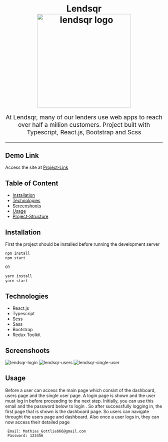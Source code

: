 <h1 align="center">
  Lendsqr
  <br>
  <img src="https://res.cloudinary.com/chuksmbanaso/image/upload/v1672465329/media/download_cdc1sj.jpg" alt="lendsqr logo" title="lendsqr logo" width="300">
  <br>
</h1>
<p align="center" style="font-size: 1.2rem;">At Lendsqr, many of our lenders use web apps to reach over half a million customers. Project built with Typescript, React.js, Bootstrap and Scss</p>

<hr />

## Demo Link

Access the site at [Project-Link](https://chuck-joshua-m-lendsqr-fe-test.netlify.app)

## Table of Content

- [Installation](#Installation)
- [Technologies](#Technologies)
- [Screenshoots](#Screenshoots)
- [Usage](#Usage)
- [Project-Structure](#Project-Structure)

## Installation

First the project should be installed before running the development
server

```bash
npm install
npm start

OR

yarn install
yarn start
```

>

## Technologies

- React.js
- Typescript
- Scss
- Sass
- Bootstrap
- Redux Toolkit

## Screenshoots

<img src="https://res.cloudinary.com/chuksmbanaso/image/upload/v1672836219/media/Screenshot_77_p6f3fa.png" title="lendsqr-login" alt="lendsqr-login">
<img src="https://res.cloudinary.com/chuksmbanaso/image/upload/v1672836144/media/Screenshot_73_pdulay.png" title="lendsqr-users" alt="lendsqr-users">
<img src="https://res.cloudinary.com/chuksmbanaso/image/upload/v1672836127/media/Screenshot_75_be8ypg.png" title="lendsqr-single-user" alt="lendsqr-single-user">

## Usage

Before a user can access the main page which consist of the dashboard, users page and the single user page.
A login page is shown and the user must log in before proceeding to the next step. Initially, you can use
this email and the password below to login . So after successfully logging in, the first page that is shown is
the dashboard page. So users can navigate throught the users page and dashboard. Also once a user logs in,
they can now access their detailed page

```
 Email: Mathias_Gottlieb66@gmail.com
 Password: 123456
```
